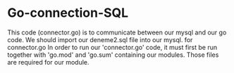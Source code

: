 # Go-connection-SQL
 
This code (connector.go) is to communicate between our mysql and our go code. We should import our deneme2.sql file into our mysql.
for connector.go
In order to run our 'connector.go' code, it must first be run together with 'go.mod' and 'go.sum' containing our modules. Those files are required for our module.
